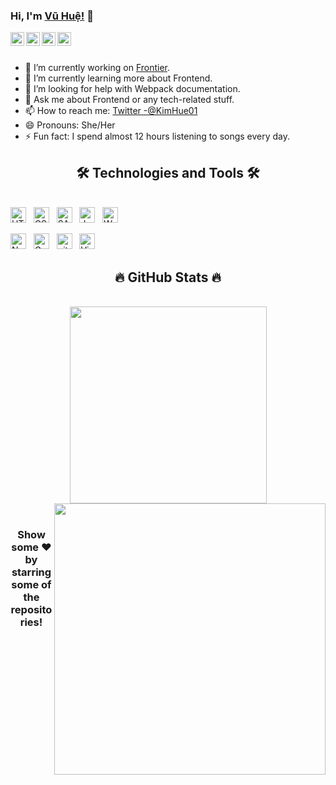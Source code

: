 ### Hi, I'm [Vũ Huệ!](https://pawan.live) 👋


<a href="https://twitter.com/KimHue01">
  <img align="left" alt="KimHue's Twitter" width="22px" src="https://cdn.jsdelivr.net/npm/simple-icons@v3/icons/twitter.svg" />
</a>
<!-- <a href="https://linkedin.com/in/imthepk">
  <img align="left" alt="Pawan's Linkdein" width="22px" src="https://cdn.jsdelivr.net/npm/simple-icons@v3/icons/linkedin.svg" />
</a> -->
<a href="https://github.com/HueVu99">
  <img align="left" alt="Pawan's Github" width="22px" src="https://cdn.jsdelivr.net/npm/simple-icons@v3/icons/github.svg" />
</a>

<a href="https://www.instagram.com/vuhue21101/">
  <img align="left" alt="Pawan's Instagram" width="22px" src="https://cdn.jsdelivr.net/npm/simple-icons@v3/icons/instagram.svg" />
</a>
<a href="https://www.facebook.com/profile.php?id=100013396034123">
  <img align="left" alt="Pawan's Facebook" width="22px" src="https://cdn.jsdelivr.net/npm/simple-icons@v3/icons/facebook.svg" />
</a>
<!-- <a href="https://www.youtube.com/mtechviral/">
  <img align="left" alt="Pawan's Youtube" width="22px" src="https://cdn.jsdelivr.net/npm/simple-icons@v3/icons/youtube.svg" />
</a> -->

<br/>
<br/>


- 🔭 I’m currently working on [Frontier](https://frontier.xyz/).
- 🌱 I’m currently learning more about Frontend.
- 🤔 I’m looking for help with Webpack documentation.
- 💬 Ask me about Frontend or any tech-related stuff.
- 📫 How to reach me: [Twitter -@KimHue01](https://twitter.com/KimHue01) 
- 😄 Pronouns: She/Her
- ⚡ Fun fact: I spend almost 12 hours listening to songs every day.

<h2 align="center">🛠 Technologies and Tools 🛠</h2>
<br>
<span><img src="https://img.shields.io/badge/HTML-282C34?logo=html5&logoColor=E34F26" alt="HTML logo" title="HTML" height="25" /></span>
&nbsp;
<span><img src="https://img.shields.io/badge/CSS-282C34?logo=css&logoColor=1572B6" alt="CSS logo" title="CSS" height="25" /></span>
&nbsp;
<span><img src="https://img.shields.io/badge/Sass-282C34?logo=sass&logoColor=CC6699" alt="SASS logo" title="SASS" height="25" /></span>
&nbsp;
<span><img src="https://img.shields.io/badge/JavaScript-282C34?logo=javascript&logoColor=F7DF1E" alt="JavaScript logo" title="JavaScript" height="25" /></span>
&nbsp;
<span><img src="https://img.shields.io/badge/Webpack-282C34?logo=webpack&logoColor=61DAFB" alt="Webpack logo" title="Webpack" height="25" /></span>
&nbsp;

<span><img src="https://img.shields.io/badge/Node.js-282C34?logo=node.js&logoColor=00F200" alt="Node.js logo" title="Node.js" height="25" /></span>
&nbsp;
<span><img src="https://img.shields.io/badge/Gulp-e41515?logo=gulp&logoColor=282C34" alt="Gulp logo" title="Gulp" height="25" /></span>
&nbsp;
<span><img src="https://img.shields.io/badge/git-282C34?logo=git&logoColor=F05032" alt="git logo" title="git" height="25" /></span>
&nbsp;
<span><img src="https://img.shields.io/badge/VS%20Code-282C34?logo=visual-studio-code&logoColor=007ACC" alt="Visual Studio Code logo" title="Visual Studio Code" height="25" /></span>
&nbsp;
<br>

<h2 align="center">🔥 GitHub Stats 🔥</h2>
<br>
<div align=center>
  <a href="#" title="HueVu99">
    <img width="315" align="center" src="https://github-readme-stats.vercel.app/api/top-langs/?username=HueVu99&hide=c%23,powershell,Mathematica,Ruby,Objective-C,Objective-C%2b%2b,Cuda&title_color=61dafb&text_color=ffffff&icon_color=61dafb&bg_color=20232a&langs_count=8&layout=compact&border_color=61dafb&hide_border=true" />
  </a>
  <a href="#" title="HueVu99">
    <img align="right" width="434" src="https://github-readme-stats.vercel.app/api?username=HueVu99&show_icons=true&theme=react&border_color=61dafb&hide_border=true" />
  </a>
</div>

<br>


<div align="center">

### Show some ❤️ by starring some of the repositories!

</div>

